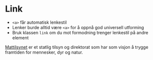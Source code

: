 # Link <mark data-badge="Alfa"></mark>

- `<a>` får automatisk lenkestil
- Lenker burde alltid være `<a>` for å oppnå god universell utforming
- Bruk klassen `link` om du mot formodning trenger lenkestil på andre element

<Story layout="rows">
<a href="https://www.mattilsynet.no/">Mattilsynet</a> er et statlig tilsyn og direktorat som har som visjon å trygge framtiden for mennesker, dyr og natur.
</Story>